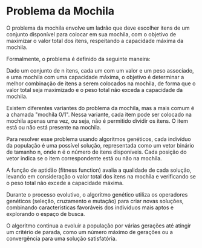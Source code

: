 # Problema da Mochila

O problema da mochila envolve um ladrão que deve escolher itens de um conjunto disponível para colocar em sua mochila, com o objetivo de maximizar o valor total dos itens, respeitando a capacidade máxima da mochila.

Formalmente, o problema é definido da seguinte maneira:

Dado um conjunto de n itens, cada um com um valor e um peso associado, e uma mochila com uma capacidade máxima, o objetivo é determinar a melhor combinação de itens a serem colocados na mochila, de forma que o valor total seja maximizado e o peso total não exceda a capacidade da mochila.

Existem diferentes variantes do problema da mochila, mas a mais comum é a chamada "mochila 0/1". Nessa variante, cada item pode ser colocado na mochila apenas uma vez, ou seja, não é permitido dividir os itens. O item está ou não está presente na mochila.

Para resolver esse problema usando algoritmos genéticos, cada indivíduo da população é uma possível solução, representada como um vetor binário de tamanho n, onde n é o número de itens disponíveis. Cada posição do vetor indica se o item correspondente está ou não na mochila.

A função de aptidão (fitness function) avalia a qualidade de cada solução, levando em consideração o valor total dos itens na mochila e verificando se o peso total não excede a capacidade máxima.

Durante o processo evolutivo, o algoritmo genético utiliza os operadores genéticos (seleção, cruzamento e mutação) para criar novas soluções, combinando características favoráveis dos indivíduos mais aptos e explorando o espaço de busca.

O algoritmo continua a evoluir a população por várias gerações até atingir um critério de parada, como um número máximo de gerações ou a convergência para uma solução satisfatória.
